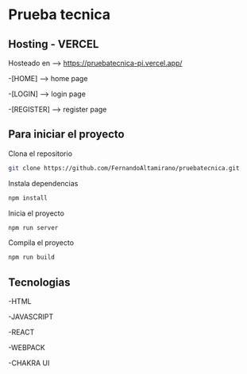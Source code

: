 # Prueba tecnica
## Hosting - VERCEL
Hosteado en --> https://pruebatecnica-pi.vercel.app/

 -[HOME] --> home page
 
 -[LOGIN] --> login page
 
 -[REGISTER] --> register page

## Para iniciar el proyecto

Clona el repositorio 
```sh
git clone https://github.com/FernandoAltamirano/pruebatecnica.git
```
Instala dependencias
```sh
npm install
```
Inicia el proyecto
```sh
npm run server
```
Compila el proyecto
```sh
npm run build
```
## Tecnologias

-HTML

-JAVASCRIPT

-REACT

-WEBPACK

-CHAKRA UI
